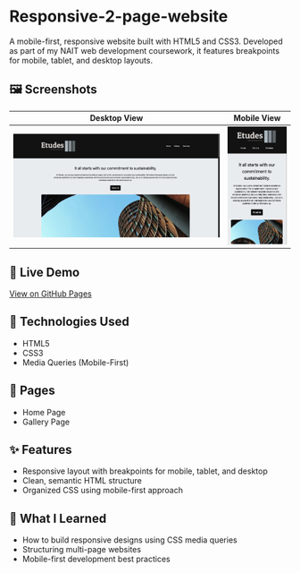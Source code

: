# Responsive-2-page-website
A mobile-first, responsive website built with HTML5 and CSS3. Developed as part of my NAIT web development coursework, it features breakpoints for mobile, tablet, and desktop layouts.

## 🖼️ Screenshots

| Desktop View | Mobile View |
|--------------|-------------|
| <img src="img/desktop-preview.png" width="600"/> | <img src="img/mobile-preview.png" width="150"/> |

## 🚀 Live Demo
[View on GitHub Pages](https://tsohnle95.github.io/responsive-2-page-website/) 

## 🔧 Technologies Used
- HTML5
- CSS3
- Media Queries (Mobile-First)

## 📄 Pages 
- Home Page
- Gallery Page

## ✨ Features
- Responsive layout with breakpoints for mobile, tablet, and desktop
- Clean, semantic HTML structure
- Organized CSS using mobile-first approach

## 🧠 What I Learned
- How to build responsive designs using CSS media queries
- Structuring multi-page websites
- Mobile-first development best practices

